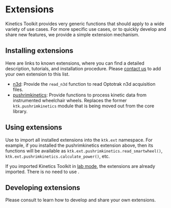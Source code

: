 # Extensions

Kinetics Toolkit provides very generic functions that should apply to a wide variety of use cases. For more specific use cases, or to quickly develop and share new features, we provide a simple extension mechanism.

## Installing extensions

Here are links to known extensions, where you can find a detailed description, tutorials, and installation procedure. Please [contact us](https://github.com/felixchenier/kineticstoolkit/discussions) to add your own extension to this list.

- [n3d](https://github.com/felixchenier/kineticstoolkit_n3d): Provide the `read_n3d` function to read Optotrak n3d acquisition files.
- [pushrimkinetics](https://github.com/felixchenier/kineticstoolkit_pushrimkinetics): Provide functions to process kinetic data from instrumented wheelchair wheels. Replaces the former `ktk.pushrimkinetics` module that is being moved out from the core library.

## Using extensions

Use [](api/ktk.import_extensions.rst) to import all installed extensions into the `ktk.ext` namespace. For example, if you installed the pushrimkinetics extension above, then its functions will be available as `ktk.ext.pushrimkinetics.read_smartwheel()`, `ktk.ext.pushrimkinetics.calculate_power()`, etc.

If you imported Kinetics Toolkit in [lab mode](ktk_installing.md), the extensions are already imported. There is no need to use [](api/ktk.import_extensions.rst).

## Developing extensions

Please consult [](dev_extensions) to learn how to develop and share your own extensions.
